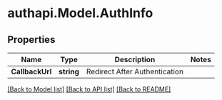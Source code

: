 # authapi.Model.AuthInfo

## Properties

Name | Type | Description | Notes
------------ | ------------- | ------------- | -------------
**CallbackUrl** | **string** | Redirect After Authentication | 

[[Back to Model list]](../README.md#documentation-for-models) [[Back to API list]](../README.md#documentation-for-api-endpoints) [[Back to README]](../README.md)

